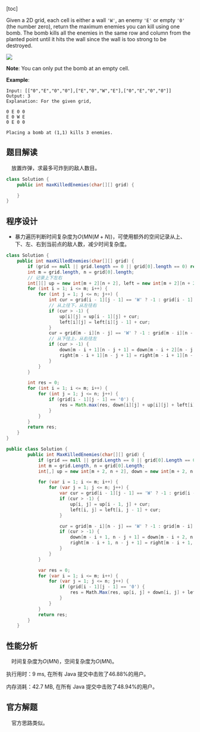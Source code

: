 [toc]

Given a 2D grid, each cell is either a wall `'W'`, an enemy `'E'` or empty `'0'` (the number zero), return the maximum enemies you can kill using one bomb.
The bomb kills all the enemies in the same row and column from the planted point until it hits the wall since the wall is too strong to be destroyed.

![](../images/#361.gif)

**Note**: You can only put the bomb at an empty cell.



**Example**:

```
Input: [["0","E","0","0"],["E","0","W","E"],["0","E","0","0"]]
Output: 3 
Explanation: For the given grid,

0 E 0 0 
E 0 W E 
0 E 0 0

Placing a bomb at (1,1) kills 3 enemies.
```



## 题目解读

&emsp;放置炸弹，求最多可炸到的敌人数目。

```java
class Solution {
    public int maxKilledEnemies(char[][] grid) {

    }
}
```

## 程序设计

* 暴力遍历判断时间复杂度为$O(MN(M + N))$，可使用额外的空间记录从上、下、左、右到当前点的敌人数，减少时间复杂度。

```java
class Solution {
    public int maxKilledEnemies(char[][] grid) {
        if (grid == null || grid.length == 0 || grid[0].length == 0) return 0;
        int m = grid.length, n = grid[0].length;
        // 记录上下左右
        int[][] up = new int[m + 2][n + 2], left = new int[m + 2][n + 2], down = new int[m + 2][n + 2], right = new int[m + 2][n + 2];
        for (int i = 1; i <= m; i++) {
            for (int j = 1; j <= n; j++) {
                int cur = grid[i - 1][j - 1] == 'W' ? -1 : grid[i - 1][j - 1] == 'E' ? 1 : 0;
                // 从上往下，从左往右
                if (cur > -1) {
                    up[i][j] = up[i - 1][j] + cur;
                    left[i][j] = left[i][j - 1] + cur;
                }
                cur = grid[m - i][n - j] == 'W' ? -1 : grid[m - i][n - j] == 'E' ? 1 : 0;
                // 从下往上，从右往左
                if (cur > -1) {
                    down[m - i + 1][n - j + 1] = down[m - i + 2][n - j + 1] + cur;
                    right[m - i + 1][n - j + 1] = right[m - i + 1][n - j + 2] + cur;
                }
            }
        }

        int res = 0;
        for (int i = 1; i <= m; i++) {
            for (int j = 1; j <= n; j++) {
                if (grid[i - 1][j - 1] == '0') {
                    res = Math.max(res, down[i][j] + up[i][j] + left[i][j] + right[i][j]);
                }
            }
        }
        return res;
    }
}
```

```C#
public class Solution {
        public int MaxKilledEnemies(char[][] grid) {
            if (grid == null || grid.Length == 0 || grid[0].Length == 0) return 0;
            int m = grid.Length, n = grid[0].Length;
            int[,] up = new int[m + 2, n + 2], down = new int[m + 2, n + 2], left = new int[m + 2, n + 2], right = new int[m + 2, n + 2];

            for (var i = 1; i <= m; i++) {
                for (var j = 1; j <= n; j++) {
                    var cur = grid[i - 1][j - 1] == 'W' ? -1 : grid[i - 1][j - 1] == 'E' ? 1 : 0;
                    if (cur > -1) {
                        up[i, j] = up[i - 1, j] + cur;
                        left[i, j] = left[i, j - 1] + cur;
                    }

                    cur = grid[m - i][n - j] == 'W' ? -1 : grid[m - i][n - j] == 'E' ? 1 : 0;
                    if (cur > -1) {
                        down[m - i + 1, n - j + 1] = down[m - i + 2, n - j + 1] + cur;
                        right[m - i + 1, n - j + 1] = right[m - i + 1, n - j + 2] + cur;
                    }
                }
            }

            var res = 0;
            for (var i = 1; i <= m; i++) {
                for (var j = 1; j <= n; j++) {
                    if (grid[i - 1][j - 1] == '0') {
                        res = Math.Max(res, up[i, j] + down[i, j] + left[i, j] + right[i, j]);
                    }
                }
            }
            return res;
        }
    }
```

## 性能分析

&emsp;时间复杂度为$O(MN)$，空间复杂度为$O(MN)$。

执行用时：9 ms, 在所有 Java 提交中击败了46.88%的用户。

内存消耗：42.7 MB, 在所有 Java 提交中击败了48.94%的用户。

## 官方解题

&emsp;官方思路类似。
